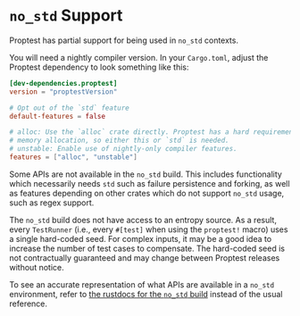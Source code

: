 # `no_std` Support

Proptest has partial support for being used in `no_std` contexts.

You will need a nightly compiler version. In your `Cargo.toml`, adjust the
Proptest dependency to look something like this:

```toml
[dev-dependencies.proptest]
version = "proptestVersion"

# Opt out of the `std` feature
default-features = false

# alloc: Use the `alloc` crate directly. Proptest has a hard requirement on
# memory allocation, so either this or `std` is needed.
# unstable: Enable use of nightly-only compiler features.
features = ["alloc", "unstable"]
```

Some APIs are not available in the `no_std` build. This includes functionality
which necessarily needs `std` such as failure persistence and forking, as well
as features depending on other crates which do not support `no_std` usage, such
as regex support.

The `no_std` build does not have access to an entropy source. As a result,
every `TestRunner` (i.e., every `#[test]` when using the `proptest!` macro)
uses a single hard-coded seed. For complex inputs, it may be a good idea to
increase the number of test cases to compensate. The hard-coded seed is not
contractually guaranteed and may change between Proptest releases without
notice.

To see an accurate representation of what APIs are available in a `no_std`
environment, refer to [the rustdocs for the `no_std`
build](https://altsysrq.github.io/rustdoc/proptest-nostd/latest/proptest/)
instead of the usual reference.
